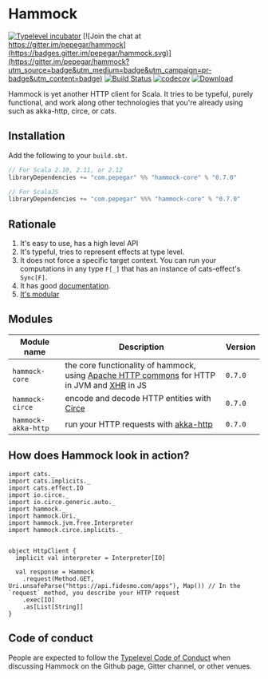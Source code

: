 # Hammock

[![Typelevel incubator](https://img.shields.io/badge/typelevel-incubator-F51C2B.svg)](http://typelevel.org/projects)
[![Join the chat at https://gitter.im/pepegar/hammock](https://badges.gitter.im/pepegar/hammock.svg)](https://gitter.im/pepegar/hammock?utm_source=badge&utm_medium=badge&utm_campaign=pr-badge&utm_content=badge)
[![Build Status](https://travis-ci.org/pepegar/hammock.svg?branch=master)](https://travis-ci.org/pepegar/hammock)
[![codecov](https://codecov.io/gh/pepegar/hammock/branch/master/graph/badge.svg)](https://codecov.io/gh/pepegar/hammock)
[![Download](https://api.bintray.com/packages/pepegar/com.pepegar/hammock-core/images/download.svg)](https://bintray.com/pepegar/com.pepegar/hammock-core/_latestVersion)

Hammock is yet another HTTP client for Scala.  It tries to be typeful,
purely functional, and work along other technologies that you're
already using such as akka-http, circe, or cats.

## Installation

Add the following to your `build.sbt`.

```scala
// For Scala 2.10, 2.11, or 2.12
libraryDependencies += "com.pepegar" %% "hammock-core" % "0.7.0"

// For ScalaJS
libraryDependencies += "com.pepegar" %%% "hammock-core" % "0.7.0"
```


## Rationale

1. It's easy to use, has a high level API
2. It's typeful, tries to represent effects at type level.
3. It does not force a specific target context. You can run your computations in any type `F[_]` that has an instance of cats-effect's `Sync[F]`.
4. It has good [documentation][docs].
5. [It's modular](#modules)

[httpcommons]: http://hc.apache.org/
[xhr]: https://developer.mozilla.org/en-US/docs/Web/API/XMLHttpRequest
[docs]: http://pepegar.com/hammock
[circe]: http://circe.io
[akka-http]: https://doc.akka.io/docs/akka-http/current/scala/http/


## Modules

| Module name          | Description                                | Version |
| -------------------- | ------------------------------------------ | ------- |
| `hammock-core`      | the core functionality of hammock, using [Apache HTTP commons][httpcommons] for HTTP in JVM and [XHR][xhr] in JS | `0.7.0` |
| `hammock-circe`      | encode and decode HTTP entities with [Circe][circe] | `0.7.0` |
| `hammock-akka-http`  | run your HTTP requests with [akka-http][akka-http] | `0.7.0` |


## How does Hammock look in action?

```tut:silent
import cats._
import cats.implicits._
import cats.effect.IO
import io.circe._
import io.circe.generic.auto._
import hammock._
import hammock.Uri._
import hammock.jvm.free.Interpreter
import hammock.circe.implicits._


object HttpClient {
  implicit val interpreter = Interpreter[IO]

  val response = Hammock
    .request(Method.GET, Uri.unsafeParse("https://api.fidesmo.com/apps"), Map()) // In the `request` method, you describe your HTTP request
    .exec[IO]
    .as[List[String]]
}
```

## Code of conduct

People are expected to follow the [Typelevel Code of Conduct](http://typelevel.org/conduct.html) when discussing Hammock on the Github page, Gitter channel, or other venues.
